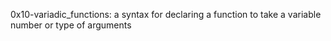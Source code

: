 0x10-variadic_functions: a syntax for declaring a function to take a variable number or type of arguments
